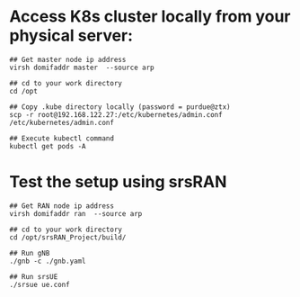 # Access K8s cluster locally from your physical server:

    ## Get master node ip address
    virsh domifaddr master  --source arp

    ## cd to your work directory
    cd /opt

    ## Copy .kube directory locally (password = purdue@ztx)
    scp -r root@192.168.122.27:/etc/kubernetes/admin.conf /etc/kubernetes/admin.conf

    ## Execute kubectl command
    kubectl get pods -A

# Test the setup using srsRAN

    ## Get RAN node ip address
    virsh domifaddr ran  --source arp

    ## cd to your work directory
    cd /opt/srsRAN_Project/build/

    ## Run gNB
    ./gnb -c ./gnb.yaml
    
    ## Run srsUE
    ./srsue ue.conf
